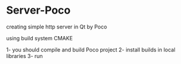 # Server-Poco
creating simple http server in Qt by Poco

using build system CMAKE 

1- you should compile and build Poco project 
2- install builds in local libraries
3- run 
